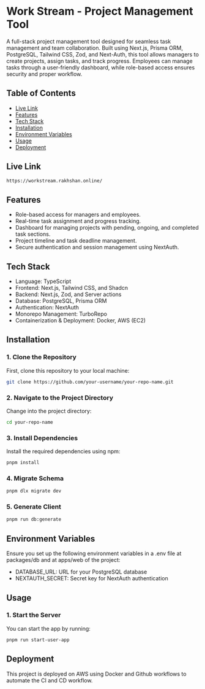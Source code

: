 # Work Stream - Project Management Tool

A full-stack project management tool designed for seamless task management and team collaboration. Built using Next.js, Prisma ORM, PostgreSQL, Tailwind CSS, Zod, and Next-Auth, this tool allows managers to create projects, assign tasks, and track progress. Employees can manage tasks through a user-friendly dashboard, while role-based access ensures security and proper workflow.

## Table of Contents
- [Live Link](#live-link)
- [Features](#features)
- [Tech Stack](#tech-stack)
- [Installation](#installation)
- [Environment Variables](#environment-variables)
- [Usage](#usage)
- [Deployment](#deployment)

## Live Link


```bash
https://workstream.rakhshan.online/
```

## Features
- Role-based access for managers and employees.
- Real-time task assignment and progress tracking.
- Dashboard for managing projects with pending, ongoing, and   completed task sections.
- Project timeline and task deadline management.
- Secure authentication and session management using NextAuth.

## Tech Stack
- Language: TypeScript
- Frontend: Next.js, Tailwind CSS, and Shadcn
- Backend: Next.js, Zod, and Server actions
- Database: PostgreSQL, Prisma ORM
- Authentication: NextAuth
- Monorepo Management: TurboRepo
- Containerization & Deployment: Docker, AWS (EC2)

## Installation

### 1. Clone the Repository
First, clone this repository to your local machine:

```bash
git clone https://github.com/your-username/your-repo-name.git
```
### 2. Navigate to the Project Directory
Change into the project directory:

```bash
cd your-repo-name
```

### 3. Install Dependencies
Install the required dependencies using npm:

```bash
pnpm install
```

### 4. Migrate Schema

```bash
pnpm dlx migrate dev 
```

### 5. Generate Client

```bash
pnpm run db:generate
```

## Environment Variables
Ensure you set up the following environment variables in a .env file at packages/db and at apps/web of the project:

- DATABASE_URL: URL for your PostgreSQL database
- NEXTAUTH_SECRET: Secret key for NextAuth authentication

## Usage

### 1. Start the Server
You can start the app by running:

```bash
pnpm run start-user-app
```

## Deployment

This project is deployed on AWS using Docker and Github workflows to automate the CI and CD workflow.


